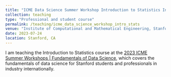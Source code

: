 ```yaml
---
title: "ICME Data Science Summer Workshop Introduction to Statistics Instructor"
collection: teaching
type: "Professional and student course"
permalink: /teaching/icme_data_science_workshop_intro_stats
venue: "Institute of Computational and Mathematical Engineering, Stanford University"
date: 2023-07-24
location: Stanford, CA
---
```


I am teaching the Introduction to Statistics course at the [2023 ICME Summer Workshops | Fundamentals of Data Science](https://icme.stanford.edu/events/workshop/icme-summer-workshops-2023-fundamentals-data-science), which covers the fundamentals of data science for Stanford students and professionals in industry internationally.
